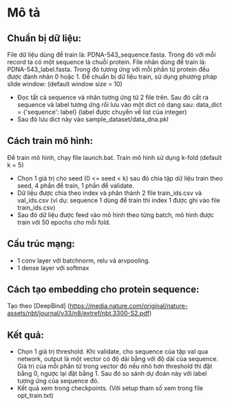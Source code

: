 Mô tả
=============
## Chuẩn bị dữ liệu:
File dữ liệu dùng để train là: PDNA-543_sequence.fasta. Trong đó với mỗi record ta có một sequence là chuỗi protein.
File nhãn dùng để train là: PDNA-543_label.fasta. Trong đó tương ứng với mỗi phần tử protein đều được đánh nhãn 0 hoặc 1.
Để chuẩn bị dữ liệu train, sử dụng phương pháp slide window: (default window size = 10)
- Đọc tất cả sequence và nhãn tương ứng từ 2 file trên. Sau đó cắt ra sequence và label tương ứng rồi lưu vào một dict có dạng sau:
data_dict = {'sequence': label} (label được chuyển về list của integer)
- Sau đó lưu dict này vào sample_dataset/data_dna.pkl
## Cách train mô hình:
Để train mô hình, chạy file launch.bat.
Train mô hình sử dụng k-fold (default k = 5)
- Chọn 1 giá trị cho seed (0 <= seed < k) sau đó chia tập dữ liệu train theo seed, 4 phần để train, 1 phần để validate.
- Dữ liệu được chia theo index và phân thành 2 file train_ids.csv và val_ids.csv (ví dụ: sequence 1 dùng để train thì index 1 được ghi vào file train_ids.csv)
- Sau đó dữ liệu được feed vào mô hình theo từng batch, mô hình được train với 50 epochs cho mỗi fold.
## Cấu trúc mạng:
- 1 conv layer với batchnorm, relu và arvpooling.
- 1 dense layer với softmax 
## Cách tạo embedding cho protein sequence:
Tạo theo [DeepBind] (https://media.nature.com/original/nature-assets/nbt/journal/v33/n8/extref/nbt.3300-S2.pdf)

Kết quả:
--------
- Chọn 1 giá trị threshold. Khi validate, cho sequence của tập val qua network, output là một vector có độ dài bằng với độ dài của sequence. Giá trị của mỗi phần tử trong vector đó nếu nhỏ hơn threshold thì đặt bằng 0, ngược lại đặt bằng 1. Sau đó so sánh dự đoán này với label tương ứng của sequence đó.
- Kết quả xem trong checkpoints. (Với setup tham số xem trong file opt_train.txt)
